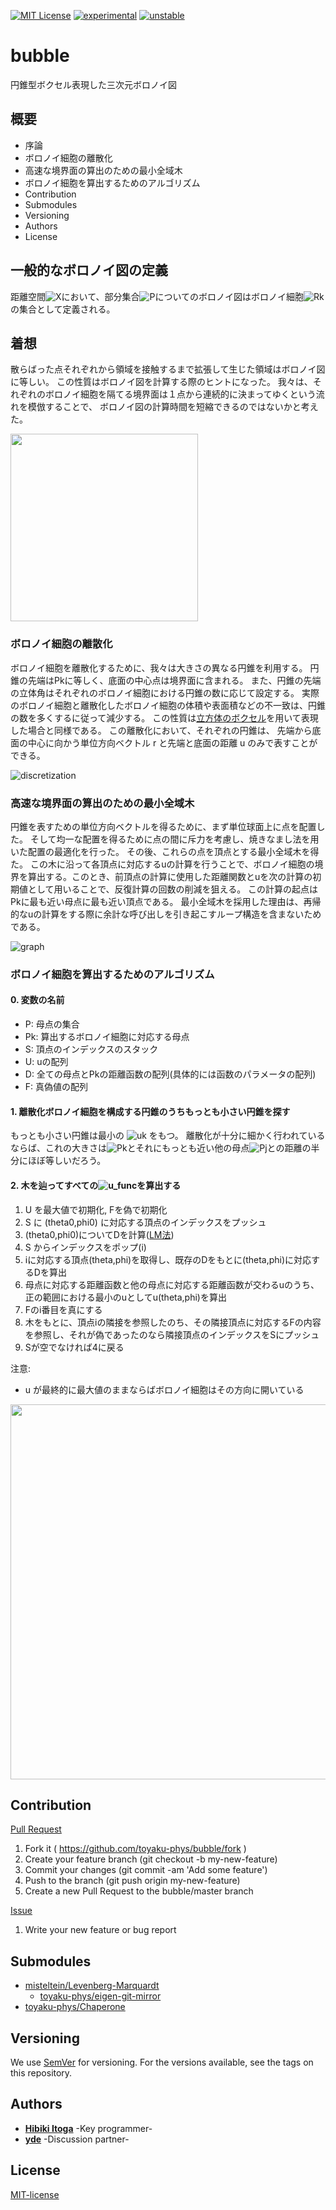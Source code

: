 [![MIT License](http://img.shields.io/badge/license-MIT-blue.svg?style=flat)](LICENSE)
[![experimental](http://badges.github.io/stability-badges/dist/experimental.svg)](http://github.com/badges/stability-badges)
[![unstable](http://badges.github.io/stability-badges/dist/unstable.svg)](http://github.com/badges/stability-badges)


# bubble
円錐型ボクセル表現した三次元ボロノイ図

## 概要
- 序論
- ボロノイ細胞の離散化
- 高速な境界面の算出のための最小全域木
- ボロノイ細胞を算出するためのアルゴリズム
- Contribution
- Submodules
- Versioning
- Authors
- License

## 一般的なボロノイ図の定義
距離空間![X](docs/fig/X.svg)において、部分集合![P](docs/fig/P.svg)についてのボロノイ図はボロノイ細胞![Rk](docs/fig/Rk.svg)の集合として定義される。

## 着想
散らばった点それぞれから領域を接触するまで拡張して生じた領域はボロノイ図に等しい。
この性質はボロノイ図を計算する際のヒントになった。
我々は、それぞれのボロノイ細胞を隔てる境界面は１点から連続的に決まってゆくという流れを模倣することで、
ボロノイ図の計算時間を短縮できるのではないかと考えた。

<img src="docs/fig/Voronoi_growth_euclidean.gif" width="300px">

### ボロノイ細胞の離散化
ボロノイ細胞を離散化するために、我々は大きさの異なる円錐を利用する。
円錐の先端はPkに等しく、底面の中心点は境界面に含まれる。
また、円錐の先端の立体角はそれぞれのボロノイ細胞における円錐の数に応じて設定する。
実際のボロノイ細胞と離散化したボロノイ細胞の体積や表面積などの不一致は、円錐の数を多くするに従って減少する。
この性質は[立方体のボクセル](https://en.wikipedia.org/wiki/Voxel)を用いて表現した場合と同様である。
この離散化において、それぞれの円錐は、
先端から底面の中心に向かう単位方向ベクトル r と先端と底面の距離 u のみで表すことができる。

![discretization](docs/fig/discretization.jpeg)

### 高速な境界面の算出のための最小全域木
円錐を表すための単位方向ベクトルを得るために、まず単位球面上に点を配置した。
そして均一な配置を得るために点の間に斥力を考慮し、焼きなまし法を用いた配置の最適化を行った。
その後、これらの点を頂点とする最小全域木を得た。
この木に沿って各頂点に対応するuの計算を行うことで、ボロノイ細胞の境界を算出する。このとき、前頂点の計算に使用した距離関数とuを次の計算の初期値として用いることで、反復計算の回数の削減を狙える。
この計算の起点はPkに最も近い母点に最も近い頂点である。
最小全域木を採用した理由は、再帰的なuの計算をする際に余計な呼び出しを引き起こすループ構造を含まないためである。

![graph](docs/fig/graph.gif)

### ボロノイ細胞を算出するためのアルゴリズム
#### 0. 変数の名前

- P: 母点の集合
- Pk: 算出するボロノイ細胞に対応する母点
- S: 頂点のインデックスのスタック
- U: uの配列
- D: 全ての母点とPkの距離函数の配列(具体的には函数のパラメータの配列)
- F: 真偽値の配列


#### 1. 離散化ボロノイ細胞を構成する円錐のうちもっとも小さい円錐を探す
もっとも小さい円錐は最小の ![uk](docs/fig/uk.svg) をもつ。
離散化が十分に細かく行われているならば、これの大きさは![Pk](docs/fig/Pk.svg)とそれにもっとも近い他の母点![Pj](docs/fig/Pj.svg)との距離の半分にほぼ等しいだろう。

#### 2. 木を辿ってすべての![u_func](docs/fig/u_func.svg)を算出する
1. U を最大値で初期化, Fを偽で初期化
2. S に (theta0,phi0) に対応する頂点のインデックスをプッシュ
3. (theta0,phi0)についてDを計算([LM法](https://en.wikipedia.org/wiki/Levenberg–Marquardt_algorithm))
4. S からインデックスをポップ(i)
5. iに対応する頂点(theta,phi)を取得し、既存のDをもとに(theta,phi)に対応するDを算出
6. 母点に対応する距離函数と他の母点に対応する距離函数が交わるuのうち、正の範囲における最小のuとしてu(theta,phi)を算出
7. Fのi番目を真にする
8. 木をもとに、頂点iの隣接を参照したのち、その隣接頂点に対応するFの内容を参照し、それが偽であったのなら隣接頂点のインデックスをSにプッシュ
9. Sが空でなければ4に戻る

注意:

- u が最終的に最大値のままならばボロノイ細胞はその方向に開いている

<img src="docs/fig/cross_point.jpg" width="600px">

## Contribution
[Pull Request](https://github.com/toyaku-phys/bubble/pulls)

1. Fork it ( https://github.com/toyaku-phys/bubble/fork )
2. Create your feature branch (git checkout -b my-new-feature)
3. Commit your changes (git commit -am 'Add some feature')
4. Push to the branch (git push origin my-new-feature)
5. Create a new Pull Request to the bubble/master branch

[Issue](https://github.com/toyaku-phys/bubble/issues)

1. Write your new feature or bug report

## Submodules
- [misteltein/Levenberg-Marquardt](https://github.com/misteltein/Levenberg-Marquardt)
    - [toyaku-phys/eigen-git-mirror](https://github.com/toyaku-phys/eigen-git-mirror)
- [toyaku-phys/Chaperone](https://github.com/toyaku-phys/Chaperone)


## Versioning
We use [SemVer](http://semver.org/) for versioning. 
For the versions available, see the tags on this repository.

## Authors
* [**Hibiki Itoga**](https://github.com/misteltein) -Key programmer-
* [**yde**](https://github.com/master-yde) -Discussion partner-

## License
[MIT-license](LICENSE)
